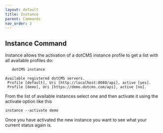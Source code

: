 ```yaml
---
layout: default
title: Instance
parent: Commands
nav_order: 3
---
```


## **Instance Command**

Instance allows the activation of a dotCMS instance profile
to get a list with all available profiles do:
```markdown
   dotCMS instance  
```

```
Available registered dotCMS servers.
 Profile [default], Uri [http://localhost:8080/api], active [yes].
 Profile [demo], Uri [https://demo.dotcms.com/api], active [no].
```

From the list of available instances select one and then activate it using the activate option like this
```markdown
instance --activate demo
```

Once you have activated the new instance you want to see what your current status again is.